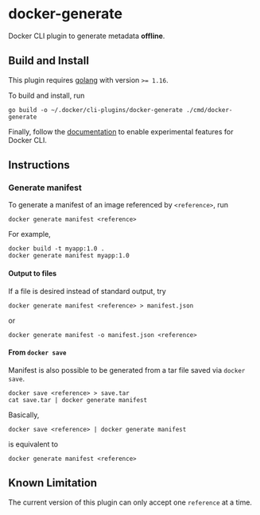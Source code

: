 # docker-generate
Docker CLI plugin to generate metadata **offline**.

## Build and Install
This plugin requires [golang](https://golang.org/dl/) with version `>= 1.16`.

To build and install, run
```
go build -o ~/.docker/cli-plugins/docker-generate ./cmd/docker-generate
```
Finally, follow the [documentation](https://docs.docker.com/engine/reference/commandline/cli/#experimental-features) to enable experimental features for Docker CLI.

## Instructions
### Generate manifest
To generate a manifest of an image referenced by `<reference>`, run
```
docker generate manifest <reference>
```
For example,
```
docker build -t myapp:1.0 .
docker generate manifest myapp:1.0
```

#### Output to files
If a file is desired instead of standard output, try
```
docker generate manifest <reference> > manifest.json
```
or
```
docker generate manifest -o manifest.json <reference>
```

#### From `docker save`
Manifest is also possible to be generated from a tar file saved via `docker save`.
```
docker save <reference> > save.tar
cat save.tar | docker generate manifest
```
Basically,
```
docker save <reference> | docker generate manifest
```
is equivalent to 
```
docker generate manifest <reference>
```

## Known Limitation
The current version of this plugin can only accept one `reference` at a time.
